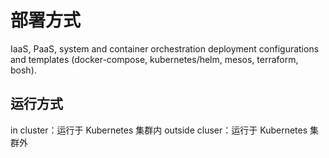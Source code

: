 # 部署方式

IaaS, PaaS, system and container orchestration deployment configurations and templates (docker-compose, kubernetes/helm, mesos, terraform, bosh).

## 运行方式

in cluster：运行于 Kubernetes 集群内
outside cluser：运行于 Kubernetes 集群外
